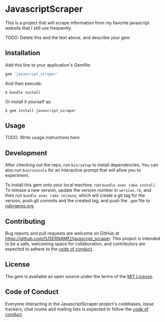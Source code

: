 # JavascriptScraper

This is a project that will scrape information from my favorite javascript website that I still use frequently.

TODO: Delete this and the text above, and describe your gem

## Installation

Add this line to your application's Gemfile:

```ruby
gem 'javascript_scraper'
```

And then execute:

    $ bundle install

Or install it yourself as:

    $ gem install javascript_scraper

## Usage

TODO: Write usage instructions here

## Development

After checking out the repo, run `bin/setup` to install dependencies. You can also run `bin/console` for an interactive prompt that will allow you to experiment.

To install this gem onto your local machine, run `bundle exec rake install`. To release a new version, update the version number in `version.rb`, and then run `bundle exec rake release`, which will create a git tag for the version, push git commits and the created tag, and push the `.gem` file to [rubygems.org](https://rubygems.org).

## Contributing

Bug reports and pull requests are welcome on GitHub at https://github.com/[USERNAME]/javascript_scraper. This project is intended to be a safe, welcoming space for collaboration, and contributors are expected to adhere to the [code of conduct](https://github.com/[USERNAME]/javascript_scraper/blob/master/CODE_OF_CONDUCT.md).

## License

The gem is available as open source under the terms of the [MIT License](https://opensource.org/licenses/MIT).

## Code of Conduct

Everyone interacting in the JavascriptScraper project's codebases, issue trackers, chat rooms and mailing lists is expected to follow the [code of conduct](https://github.com/[USERNAME]/javascript_scraper/blob/master/CODE_OF_CONDUCT.md).
